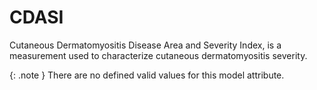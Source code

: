 # CDASI
Cutaneous Dermatomyositis Disease Area and Severity Index, is a measurement used to characterize cutaneous dermatomyositis severity.


{: .note }
There are no defined valid values for this model attribute.
